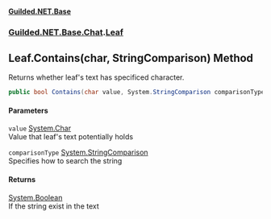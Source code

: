 #### [Guilded.NET.Base](Guilded_NET_Base.md 'Guilded.NET.Base')
### [Guilded.NET.Base.Chat](Guilded_NET_Base.md#Guilded_NET_Base_Chat 'Guilded.NET.Base.Chat').[Leaf](Leaf.md 'Guilded.NET.Base.Chat.Leaf')
## Leaf.Contains(char, StringComparison) Method
Returns whether leaf's text has specificed character.  
```csharp
public bool Contains(char value, System.StringComparison comparisonType);
```
#### Parameters
<a name='Guilded_NET_Base_Chat_Leaf_Contains(char_System_StringComparison)_value'></a>
`value` [System.Char](https://docs.microsoft.com/en-us/dotnet/api/System.Char 'System.Char')  
Value that leaf's text potentially holds
  
<a name='Guilded_NET_Base_Chat_Leaf_Contains(char_System_StringComparison)_comparisonType'></a>
`comparisonType` [System.StringComparison](https://docs.microsoft.com/en-us/dotnet/api/System.StringComparison 'System.StringComparison')  
Specifies how to search the string
  
#### Returns
[System.Boolean](https://docs.microsoft.com/en-us/dotnet/api/System.Boolean 'System.Boolean')  
If the string exist in the text
